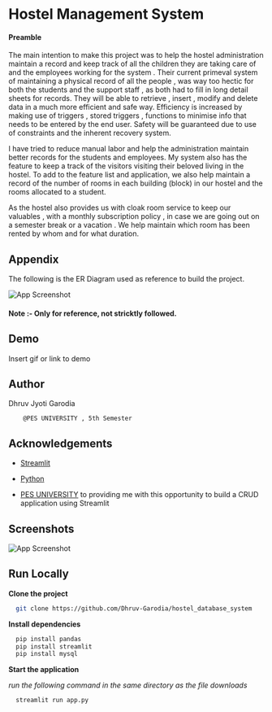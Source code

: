 
# Hostel Management System

#### Preamble

The main intention to make this project was to help the hostel administration maintain a record and keep track of all the children they are taking care of and the employees working for the system . Their current primeval system of maintaining a physical record of all the people , was way too hectic for both the students and the support staff , as both had to fill in long detail sheets for records. They will be able to retrieve , insert , modify and delete data in a much more efficient and safe way. Efficiency is increased by making use of triggers , stored triggers , functions to minimise info that needs to be entered by the end user. Safety will be guaranteed due to use of constraints and the inherent recovery system.

I have tried to reduce manual labor and help the administration maintain better records for the students and employees. My system also has the feature to keep a track of the visitors visiting their beloved living in the hostel. To add to the feature list and application, we also help maintain a record of the number of rooms in each building (block) in our hostel and the rooms allocated to a student.
	
As the hostel also provides us with cloak room service to keep our valuables , with a monthly subscription policy , in case we are going out on a semester break or a vacation . We help maintain which room has been rented by whom and for what duration.

## Appendix

The following is the ER Diagram used as reference to build the project.

![App Screenshot](https://via.placeholder.com/468x300?text=App+Screenshot+Here)

#### Note :- Only for reference, not stricktly followed.


## Demo

Insert gif or link to demo


## Author

Dhruv Jyoti Garodia

        @PES UNIVERSITY , 5th Semester 
## Acknowledgements

- [Streamlit](https://streamlit.io/cloud)

- [Python](https://www.python.org)

- [PES UNIVERSITY](https://pes.edu) to providing me with this opportunity to build a CRUD application using Streamlit


## Screenshots

![App Screenshot](https://via.placeholder.com/468x300?text=App+Screenshot+Here)


## Run Locally

**Clone the project**

```bash
  git clone https://github.com/Dhruv-Garodia/hostel_database_system
```

**Install dependencies**

```bash
  pip install pandas
  pip install streamlit
  pip install mysql
```

**Start the application**

*run the following command in the same directory as the file downloads*

```bash
  streamlit run app.py
```

